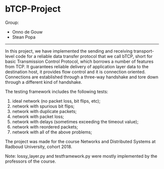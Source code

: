 # bTCP-Project

Group:
- Onno de Gouw
- Stean Popa

---------------------------------------------------------------------

In this project, we have implemented the sending and receiving transport-level code for a reliable data transfer protocol that we call bTCP, short for basic Transmission Control Protocol, which borrows a number of features from TCP. It guarantees reliable delivery of application layer data to the destination host, it provides flow control and it is connection oriented. Connections are established through a three-way handshake and tore down through a different kind of handshake.

The testing framework includes the following tests:
1. ideal network (no packet loss, bit flips, etc);
2. network with spurious bit flips;
3. network with duplicate packets;
4. network with packet loss;
5. network with delays (sometimes exceeding the timeout value);
6. network with reordered packets;
7. network with all of the above problems;

The project was made for the course Networks and Distributed Systems at Radboud University, cohort 2018.

Note: lossy_layer.py and testframework.py were mostly implemented by the professors of the course.
